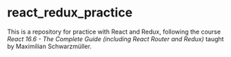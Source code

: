 # react_redux_practice

This is a repository for practice with React and Redux, following the course *React 16.6 - The Complete Guide (including React Router and Redux)* taught by Maximilian Schwarzmüller.
